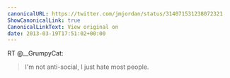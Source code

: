 ```yaml
---
canonicalURL: https://twitter.com/jmjordan/status/314071531238072321
ShowCanonicalLink: true
CanonicalLinkText: View original on
date: 2013-03-19T17:51:02+00:00
---
```

RT @__GrumpyCat:
> I'm not anti-social, I just hate most people.